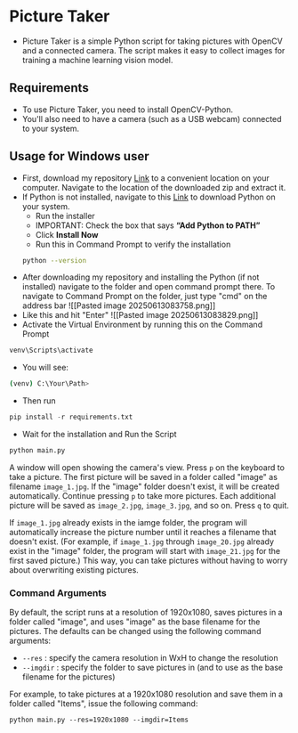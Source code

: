 # Picture Taker
- Picture Taker is a simple Python script for taking pictures with OpenCV and a connected camera. The script makes it easy to collect images for training a machine learning vision model.

## Requirements
- To use Picture Taker, you need to install OpenCV-Python.
- You'll also need to have a camera (such as a USB webcam) connected to your system.

## Usage for Windows user
- First, download my repository [Link](https://github.com/kaizen-2004/OpenCV_Image_Capturing/archive/refs/heads/main.zip) to a convenient location on your computer. Navigate to the location of the downloaded zip and extract it.
- If Python is not installed, navigate to this [Link](https://www.python.org/downloads/windows/) to download Python on your system.
	- Run the installer
	- IMPORTANT: Check the box that says **“Add Python to PATH”**
	- Click **Install Now**
	- Run this in Command Prompt to verify the installation
	```bash
	python --version
	```
- After downloading my repository and installing the Python (if not installed) navigate to the folder and open command prompt there.  To navigate to Command Prompt on the folder, just type "cmd" on the address bar
 ![[Pasted image 20250613083758.png]]
- Like this and hit "Enter"
![[Pasted image 20250613083829.png]]
- Activate the Virtual Environment by running this on the Command Prompt
```bash
venv\Scripts\activate
```
- You will see:
```bash
(venv) C:\Your\Path>
```
- Then run
```python
pip install -r requirements.txt
```
- Wait for the installation and Run the Script
```Python
python main.py
```



A window will open showing the camera's view. Press `p` on the keyboard to take a picture. The first picture will be saved in a folder called "image" as filename `image_1.jpg`. If the "image" folder doesn't exist, it will be created automatically. Continue pressing `p` to take more pictures. Each additional picture will be saved as `image_2.jpg`, `image_3.jpg`, and so on. Press `q` to quit.

If `image_1.jpg` already exists in the iamge folder, the program will automatically increase the picture number until it reaches a filename that doesn't exist. (For example, if `image_1.jpg` through `image_20.jpg` already exist in the "image" folder, the program will start with `image_21.jpg` for the first saved picture.) This way, you can take pictures without having to worry about overwriting existing pictures.

### Command Arguments
By default, the script runs at a resolution of 1920x1080, saves pictures in a folder called "image", and uses "image" as the base filename for the pictures. The defaults can be changed using the following command arguments:
* `--res` : specify the camera resolution in WxH to change the resolution
* `--imgdir` : specify the folder to save pictures in (and to use as the base filename for the pictures)

For example, to take pictures at a 1920x1080 resolution and save them in a folder called "Items", issue the following command:

```python main.py --res=1920x1080 --imgdir=Items```
